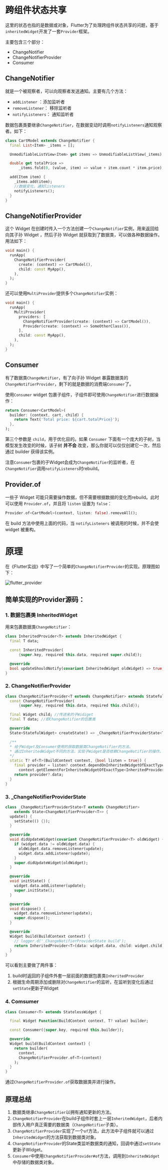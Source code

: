 # 跨组件状态共享

这里的状态也指的是数据或对象，Flutter为了处理跨组件状态共享的问题，基于`inheritedWidget`开发了一套`Provider`框架。

主要包含三个部分：

- ChangeNotifier
- ChangeNotifierProvider
- Consumer

## ChangeNotifier

就是一个被观察者，可以向观察者发送通知。主要有几个方法：

- `addListener` ：添加监听者
- `removeListener`： 移除监听者
- `notifyListeners`： 通知监听者

数据包裹类要继承`ChangeNotifier`，在数据变动时调用`notifyListeners`通知观察者。如下：

```dart
class CartModel extends ChangeNotifier {
  final List<Item> _items = [];

  UnmodifiableListView<Item> get items => UnmodifiableListView(_items);

  double get totalPrice =>
      _items.fold(0, (value, item) => value + item.count * item.price);

  add(Item item) {
    _items.add(item);
    //数据变化，通知listeners
    notifyListeners();
  }
}
```

## ChangeNotifierProvider

这个 Widget 在创建时传入一个方法创建一个`ChangeNotifier`实例，用来返回给向其子孙 Widget ，然后子孙 Widget 就获取到了数据类，可以做各种数据操作。用法如下：

```dart
void main() {
  runApp(
    ChangeNotifierProvider(
      create: (context) => CartModel(),
      child: const MyApp(),
    ),
  );
}
```

还可以使用`MultiProvider`提供多个`ChangeNotifier`实例：

```dart
void main() {
  runApp(
    MultiProvider(
      providers: [
        ChangeNotifierProvider(create: (context) => CartModel()),
        Provider(create: (context) => SomeOtherClass()),
      ],
      child: const MyApp(),
    ),
  );
}
```

## Consumer

有了数据类`ChangeNotifier`，有了向子孙 Widget 暴露数据类的`ChangeNotifierProvider`，剩下的就是数据的消费端`Consumer`了。

使用`Consumer` widget 包裹子组件，子组件即可使用`ChangeNotifier`进行数据操作：

```dart
return Consumer<CartModel>(
  builder: (context, cart, child) {
    return Text('Total price: ${cart.totalPrice}');
  },
);
```

第三个参数是 `child`，用于优化目的。如果 `Consumer` 下面有一个庞大的子树，当模型发生改变的时候，该子树 **并不会** 改变，那么你就可以仅仅创建它一次，然后通过 builder 获得该实例。

注意`Consumer`包裹的子Widget会成为`ChangeNotifier`的监听者，在`ChangeNotifier`调用`notifyListeners`时rebuild。

##  Provider.of

一些子 Widget 可能只需要操作数据，但不需要根据数据的变化而rebuild。此时可以使用 `Provider.of`，并且将 `listen` 设置为 `false`：

```dart
Provider.of<CartModel>(context, listen: false).removeAll();
```

在 build 方法中使用上面的代码，当 `notifyListeners` 被调用的时候，并不会使 widget 被重构。

# 原理

在《Flutter实战》中写了一个简单的`ChangeNotifierProvider`的实现。原理图如下：

![flutter_provider](../../pictures/flutter_provider.jpg)

## 简单实现的Provider源码：

### 1. 数据包裹类 InheritedWidget

用来包裹数据类`ChangeNotifier`：

```dart
class InheritedProvider<T> extends InheritedWidget {
  final T data;

  const InheritedProvider(
      {super.key, required this.data, required super.child});

  @override
  bool updateShouldNotify(covariant InheritedWidget oldWidget) => true;
}
```

### 2. ChangeNotifierProvider

```dart
class ChangeNotifierProvider<T extends ChangeNotifier> extends StatefulWidget {
  const ChangeNotifierProvider(
      {super.key, required this.data, required this.child});

  final Widget child; //传进来的子Widiget
  final T data; //即ChangeNotifier的包裹类

  @override
  State<StatefulWidget> createState() => _ChangeNotifierProviderState<T>();

  /**
  * 给子Widget及Consumer使用的获取数据类ChangeNotifier的方法，
  * 通过InheritedWidget不同的方法，实现子Widget是否依赖ChangeNotifier的操作。
  */
  static T? of<T>(BuildContext context, {bool listen = true}) {
    final provider = listen? context.dependOnInheritedWidgetOfExactType<InheritedProvider<T>>() :
      context.getElementForInheritedWidgetOfExactType<InheritedProvider<T>>()?.widget as InheritedProvider<T>;
    return provider?.data;
  }
}
```

### 3. _ChangeNotifierProviderState

```dart
class _ChangeNotifierProviderState<T extends ChangeNotifier>
    extends State<ChangeNotifierProvider<T>> {
  update() {
    setState(() {});
  }

  @override
  void didUpdateWidget(covariant ChangeNotifierProvider<T> oldWidget) {
    if (widget.data != oldWidget.data) {
      oldWidget.data.removeListener(update);
      widget.data.addListener(update);
    }
    super.didUpdateWidget(oldWidget);
  }

  @override
  void initState() {
    widget.data.addListener(update);
    super.initState();
  }

  @override
  void dispose() {
    widget.data.removeListener(update);
    super.dispose();
  }

  @override
  Widget build(BuildContext context) {
    // logger.d('_ChangeNotifierProviderState build');
    return InheritedProvider<T>(data: widget.data, child: widget.child);
  }
}
```

可以看到主要做了两件事：

1. build时返回的子组件外套一层前面的数据包裹类`InheritedProvider`
2. 根据生命周期添加或删除对`ChangeNotifier`的监听，在监听到变化后通过`setState`更新子Widget

### 4. Comsumer

```dart
class Consumer<T> extends StatelessWidget {

  final Widget Function(BuildContext context, T? value) builder;

  const Consumer({super.key, required this.builder});

  @override
  Widget build(BuildContext context) {
    return builder(
      context,
      ChangeNotifierProvider.of<T>(context)
    );
  }
}
```

通过`ChangeNotifierProvider.of`获取数据类并进行操作。



## 原理总结

1. 数据类继承`ChangeNotifier`以拥有通知更新的方法。
2. `ChangeNotifierProvider`在build子组件时套上一层`InheritedWidget`，后者内部传入用户真正需要的数据类（`ChangeNotifier`子类）。
3. `ChangeNotifierProvider`实现了一个`of`方法，此方法中子组件就可以通过`InheritedWidget`的方法获取到数据类对象。
4. `ChangeNotifierProvider`的State类监听数据类的通知，回调中通过`setState`更新子Widget。
5. `Consumer`中使用`ChangeNotifierProvider#of`方法，调用到`InheritedWidget`中存储的数据类对象。